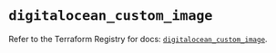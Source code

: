 # `digitalocean_custom_image`

Refer to the Terraform Registry for docs: [`digitalocean_custom_image`](https://registry.terraform.io/providers/digitalocean/digitalocean/2.35.0/docs/resources/custom_image).
